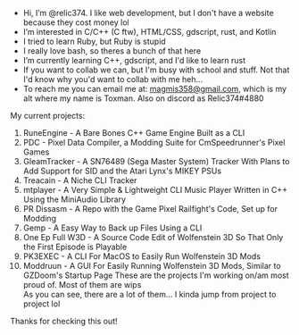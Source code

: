 - Hi, I’m @relic374. I like web development, but I don't have a website because they cost money lol
- I’m interested in C/C++ (C ftw), HTML/CSS, gdscript, rust, and Kotlin
- I tried to learn Ruby, but Ruby is stupid
- I really love bash, so theres a bunch of that here
- I’m currently learning C++, gdscript, and I'd like to learn rust
- If you want to collab we can, but I'm busy with school and stuff. Not that I'd know why you'd want to collab with me heh...
- To reach me you can email me at: magmis358@gmail.com, which is my alt where my name is Toxman. Also on discord as Relic374#4880

My current projects:<br>
1.  RuneEngine      - A Bare Bones C++ Game Engine Built as a CLI
2.  PDC             - Pixel Data Compiler, a Modding Suite for CmSpeedrunner's Pixel Games
3.  GleamTracker    - A SN76489 (Sega Master System) Tracker With Plans to Add Support for SID and the Atari Lynx's MIKEY PSUs
4.  Treacain        - A Niche CLI Tracker
5.  mtplayer        - A Very Simple & Lightweight CLI Music Player Written in C++ Using the MiniAudio Library
6.  PR Dissasm      - A Repo with the Game Pixel Railfight's Code, Set up for Modding
7.  Gemp            - A Easy Way to Back up Files Using a CLI
8.  One Ep Full W3D - A Source Code Edit of Wolfenstein 3D So That Only the First Episode is Playable
9.  PK3EXEC         - A CLI For MacOS to Easily Run Wolfenstein 3D Mods
10. Moddruun        - A GUI For Easily Running Wolfenstein 3D Mods, Similar to GZDoom's Startup Page
These are the projects I'm working on/am most proud of. Most of them are wips<br>
As you can see, there are a lot of them... I kinda jump from project to project lol<br>

Thanks for checking this out!
